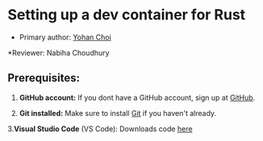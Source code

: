 # Setting up a dev container for Rust

* Primary author: [Yohan Choi](https://github.com/YummyYohan)

*Reviewer: Nabiha Choudhury

## Prerequisites:

1. **GitHub account:** If you dont have a GitHub account, sign up at [GitHub](https://github.com/signup).

2. **Git installed:** Make sure to install [Git](https://git-scm.com/book/en/v2/Getting-Started-Installing-Git) if you haven't already.

3.**Visual Studio Code** (VS Code): Downloads code [here](https://code.visualstudio.com/)